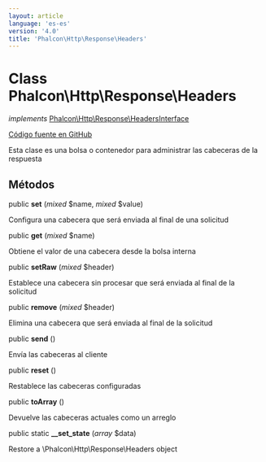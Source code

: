 ```yaml
---
layout: article
language: 'es-es'
version: '4.0'
title: 'Phalcon\Http\Response\Headers'
---
```


# Class **Phalcon\Http\Response\Headers**

*implements* [Phalcon\Http\Response\HeadersInterface](/4.0/en/api/Phalcon_Http_Response_HeadersInterface)

<a href="https://github.com/phalcon/cphalcon/tree/v4.0.0/phalcon/http/response/headers.zep" class="btn btn-default btn-sm">Código fuente en GitHub</a>

Esta clase es una bolsa o contenedor para administrar las cabeceras de la respuesta

## Métodos

public **set** (*mixed* $name, *mixed* $value)

Configura una cabecera que será enviada al final de una solicitud

public **get** (*mixed* $name)

Obtiene el valor de una cabecera desde la bolsa interna

public **setRaw** (*mixed* $header)

Establece una cabecera sin procesar que será enviada al final de la solicitud

public **remove** (*mixed* $header)

Elimina una cabecera que será enviada al final de la solicitud

public **send** ()

Envía las cabeceras al cliente

public **reset** ()

Restablece las cabeceras configuradas

public **toArray** ()

Devuelve las cabeceras actuales como un arreglo

public static **__set_state** (*array* $data)

Restore a \Phalcon\Http\Response\Headers object
